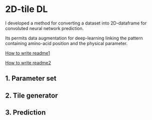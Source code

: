 # 2D-tile DL
I developed a method for converting a dataset into 2D-dataframe for convoluted neural network prediction.

Its permits data augmentation for deep-learning linking the pattern containing amino-acid position and the physical parameter.

[How to write readme1](https://docs.github.com/ja/github/writing-on-github/basic-writing-and-formatting-syntax)

[How to write readme2](https://howpon.com/8334)



## 1. Parameter set





## 2. Tile generator






## 3. Prediction



